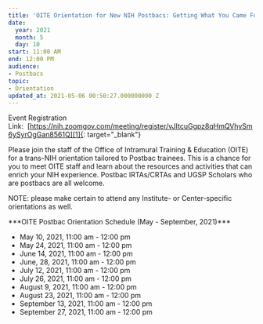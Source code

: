 ```yaml
---
title: 'OITE Orientation for New NIH Postbacs: Getting What You Came For'
date:
  year: 2021
  month: 5
  day: 10
start: 11:00 AM
end: 12:00 PM
audience:
- Postbacs
topic:
- Orientation
updated_at: 2021-05-06 00:50:27.000000000 Z
---
```

Event Registration
Link:  [https://nih.zoomgov.com/meeting/register/vJItcuGgpz8qHmQVhySm6ySyrOgGan8561Q][1]{:
target="_blank"}

Please join the staff of the Office of Intramural Training &amp;
Education (OITE) for a trans-NIH orientation tailored to Postbac
trainees. This is a chance for you to meet OITE staff and learn about
the resources and activities that can enrich your NIH experience.
Postbac IRTAs/CRTAs and UGSP Scholars who are postbacs are all welcome. 

NOTE: please make certain to attend any Institute- or Center-specific
orientations as well.

\*\*\*OITE Postbac Orientation Schedule (May - September, 2021)\*\*\*

* May 10, 2021, 11:00 am - 12:00 pm
* May 24, 2021, 11:00 am - 12:00 pm
* June 14, 2021, 11:00 am - 12:00 pm
* June, 28, 2021, 11:00 am - 12:00 pm
* July 12, 2021, 11:00 am - 12:00 pm
* July 26, 2021, 11:00 am - 12:00 pm
* August 9, 2021, 11:00 am - 12:00 pm
* August 23, 2021, 11:00 am - 12:00 pm
* September 13, 2021, 11:00 am - 12:00 pm
* September 27, 2021, 11:00 am - 12:00 pm

 



[1]: https://nih.zoomgov.com/meeting/register/vJItcuGgpz8qHmQVhySm6ySyrOgGan8561Q
